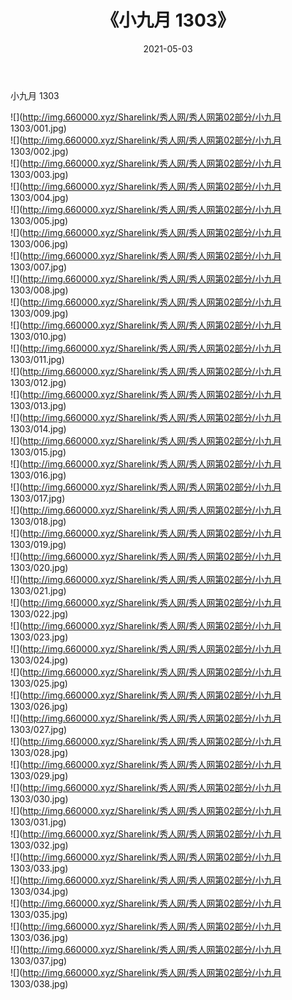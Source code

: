 ﻿---
layout: post
title:  《小九月 1303》
date:   2021-05-03
img: http://img.660000.xyz/Sharelink/秀人网/秀人网第02部分/小九月 1303/000.jpg
categories: [美女, 清纯, 唯美]
---

小九月 1303

  ![](http://img.660000.xyz/Sharelink/秀人网/秀人网第02部分/小九月 1303/001.jpg) <br> ![](http://img.660000.xyz/Sharelink/秀人网/秀人网第02部分/小九月 1303/002.jpg) <br> ![](http://img.660000.xyz/Sharelink/秀人网/秀人网第02部分/小九月 1303/003.jpg) <br> ![](http://img.660000.xyz/Sharelink/秀人网/秀人网第02部分/小九月 1303/004.jpg) <br> ![](http://img.660000.xyz/Sharelink/秀人网/秀人网第02部分/小九月 1303/005.jpg) <br> ![](http://img.660000.xyz/Sharelink/秀人网/秀人网第02部分/小九月 1303/006.jpg) <br> ![](http://img.660000.xyz/Sharelink/秀人网/秀人网第02部分/小九月 1303/007.jpg) <br> ![](http://img.660000.xyz/Sharelink/秀人网/秀人网第02部分/小九月 1303/008.jpg) <br> ![](http://img.660000.xyz/Sharelink/秀人网/秀人网第02部分/小九月 1303/009.jpg) <br> ![](http://img.660000.xyz/Sharelink/秀人网/秀人网第02部分/小九月 1303/010.jpg) <br> ![](http://img.660000.xyz/Sharelink/秀人网/秀人网第02部分/小九月 1303/011.jpg) <br> ![](http://img.660000.xyz/Sharelink/秀人网/秀人网第02部分/小九月 1303/012.jpg) <br> ![](http://img.660000.xyz/Sharelink/秀人网/秀人网第02部分/小九月 1303/013.jpg) <br> ![](http://img.660000.xyz/Sharelink/秀人网/秀人网第02部分/小九月 1303/014.jpg) <br> ![](http://img.660000.xyz/Sharelink/秀人网/秀人网第02部分/小九月 1303/015.jpg) <br> ![](http://img.660000.xyz/Sharelink/秀人网/秀人网第02部分/小九月 1303/016.jpg) <br> ![](http://img.660000.xyz/Sharelink/秀人网/秀人网第02部分/小九月 1303/017.jpg) <br> ![](http://img.660000.xyz/Sharelink/秀人网/秀人网第02部分/小九月 1303/018.jpg) <br> ![](http://img.660000.xyz/Sharelink/秀人网/秀人网第02部分/小九月 1303/019.jpg) <br> ![](http://img.660000.xyz/Sharelink/秀人网/秀人网第02部分/小九月 1303/020.jpg) <br> ![](http://img.660000.xyz/Sharelink/秀人网/秀人网第02部分/小九月 1303/021.jpg) <br> ![](http://img.660000.xyz/Sharelink/秀人网/秀人网第02部分/小九月 1303/022.jpg) <br> ![](http://img.660000.xyz/Sharelink/秀人网/秀人网第02部分/小九月 1303/023.jpg) <br> ![](http://img.660000.xyz/Sharelink/秀人网/秀人网第02部分/小九月 1303/024.jpg) <br> ![](http://img.660000.xyz/Sharelink/秀人网/秀人网第02部分/小九月 1303/025.jpg) <br> ![](http://img.660000.xyz/Sharelink/秀人网/秀人网第02部分/小九月 1303/026.jpg) <br> ![](http://img.660000.xyz/Sharelink/秀人网/秀人网第02部分/小九月 1303/027.jpg) <br> ![](http://img.660000.xyz/Sharelink/秀人网/秀人网第02部分/小九月 1303/028.jpg) <br> ![](http://img.660000.xyz/Sharelink/秀人网/秀人网第02部分/小九月 1303/029.jpg) <br> ![](http://img.660000.xyz/Sharelink/秀人网/秀人网第02部分/小九月 1303/030.jpg) <br> ![](http://img.660000.xyz/Sharelink/秀人网/秀人网第02部分/小九月 1303/031.jpg) <br> ![](http://img.660000.xyz/Sharelink/秀人网/秀人网第02部分/小九月 1303/032.jpg) <br> ![](http://img.660000.xyz/Sharelink/秀人网/秀人网第02部分/小九月 1303/033.jpg) <br> ![](http://img.660000.xyz/Sharelink/秀人网/秀人网第02部分/小九月 1303/034.jpg) <br> ![](http://img.660000.xyz/Sharelink/秀人网/秀人网第02部分/小九月 1303/035.jpg) <br> ![](http://img.660000.xyz/Sharelink/秀人网/秀人网第02部分/小九月 1303/036.jpg) <br> ![](http://img.660000.xyz/Sharelink/秀人网/秀人网第02部分/小九月 1303/037.jpg) <br> ![](http://img.660000.xyz/Sharelink/秀人网/秀人网第02部分/小九月 1303/038.jpg) <br>